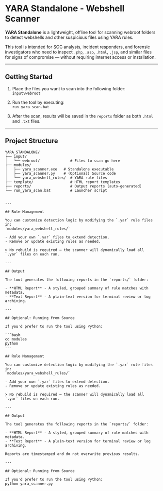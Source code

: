 # YARA Standalone - Webshell Scanner

**YARA Standalone** is a lightweight, offline tool for scanning webroot folders to detect webshells and other suspicious files using YARA rules.

This tool is intended for SOC analysts, incident responders, and forensic investigators who need to inspect `.php`, `.asp`, `.html`, `.jsp`, and similar files for signs of compromise — without requiring internet access or installation.

---

## Getting Started

1. Place the files you want to scan into the following folder:  
   `input\webroot`

2. Run the tool by executing:  
   `run_yara_scan.bat`

3. After the scan, results will be saved in the `reports` folder as both `.html` and `.txt` files.

---

## Project Structure

```text
YARA_STANDALONE/
├── input/
│   └── webroot/              # Files to scan go here
├── modules/
│   ├── yara_scanner.exe   # Standalone executable
│   ├── yara_scanner.py    # (Optional) Source code
│   └── yara_webshell_rules/  # YARA rule files
├── template/                 # HTML report templates
├── reports/                  # Output reports (auto-generated)
└── run_yara_scan.bat         # Launcher script


---

## Rule Management

You can customize detection logic by modifying the `.yar` rule files in:  
`modules/yara_webshell_rules/`

- Add your own `.yar` files to extend detection.
- Remove or update existing rules as needed.

> No rebuild is required — the scanner will dynamically load all `.yar` files on each run.

---

## Output

The tool generates the following reports in the `reports/` folder:

- **HTML Report** - A styled, grouped summary of rule matches with metadata.
- **Text Report** - A plain-text version for terminal review or log archiving.

---

## Optional: Running from Source

If you'd prefer to run the tool using Python:

```bash
cd modules
python 
---

## Rule Management

You can customize detection logic by modifying the `.yar` rule files in:  
`modules/yara_webshell_rules/`

- Add your own `.yar` files to extend detection.
- Remove or update existing rules as needed.

> No rebuild is required — the scanner will dynamically load all `.yar` files on each run.

---

## Output

The tool generates the following reports in the `reports/` folder:

- **HTML Report** - A styled, grouped summary of rule matches with metadata.
- **Text Report** - A plain-text version for terminal review or log archiving.

Reports are timestamped and do not overwrite previous results.

---

## Optional: Running from Source

If you'd prefer to run the tool using Python:
python yara_scanner.py

